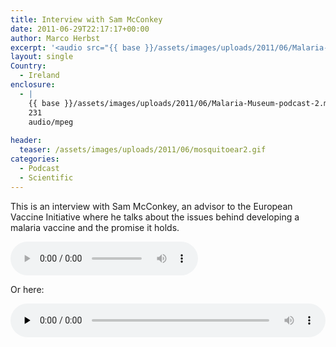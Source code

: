 ```yaml
---
title: Interview with Sam McConkey
date: 2011-06-29T22:17:17+00:00
author: Marco Herbst
excerpt: '<audio src="{{ base }}/assets/images/uploads/2011/06/Malaria-Museum-podcast-2.mp3" controls preload="auto" autobuffer></audio> [audio {{ base }}/assets/images/uploads/2011/06/Malaria-Museum-podcast-2.mp3] [audio {{ base }}/assets/images/uploads/2011/06/Malaria-Museum-podcast-2.mp3]'
layout: single
Country:
  - Ireland
enclosure:
  - |
    {{ base }}/assets/images/uploads/2011/06/Malaria-Museum-podcast-2.mp3
    231
    audio/mpeg
    
header:
  teaser: /assets/images/uploads/2011/06/mosquitoear2.gif
categories:
  - Podcast
  - Scientific
---
```

This is an interview with Sam McConkey, an advisor to the European Vaccine Initiative where he talks about the issues behind developing a malaria vaccine and the promise it holds.

<audio width="300" height="32" src="{{ base }}/assets/images/uploads/2011/06/Malaria-Museum-podcast-2.mp3" controls="controls" preload="auto" autobuffer=""></audio>

Or here:

<!--[if lt IE 9]><![endif]--><audio class="wp-audio-shortcode" id="audio-527-1" preload="none" style="width: 100%;" controls="controls"><source type="audio/mpeg" src="{{ base }}/assets/images/uploads/2011/06/Malaria-Museum-podcast-2.mp3?_=1" />
